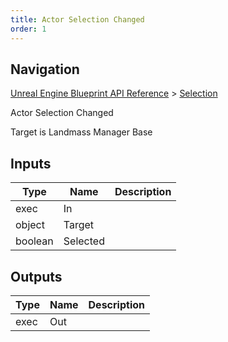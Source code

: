 ```yaml
---
title: Actor Selection Changed
order: 1
---
```

## Navigation

[Unreal Engine Blueprint API Reference](https://dev.epicgames.com/documentation/en-us/unreal-engine/BlueprintAPI) > [Selection](https://dev.epicgames.com/documentation/en-us/unreal-engine/BlueprintAPI/Selection)

Actor Selection Changed

Target is Landmass Manager Base

## Inputs

| Type | Name | Description |
| --- | --- | --- |
| exec | In |  |
| object | Target |  |
| boolean | Selected |  |

## Outputs

| Type | Name | Description |
| --- | --- | --- |
| exec | Out |  |

